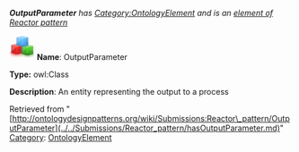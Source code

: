 ___OutputParameter__ has [Category:OntologyElement](../../Category/OntologyElement.md "Category:OntologyElement") and is an [element of](../../Property/ElementOf.md "Property:ElementOf") [Reactor pattern](../../Submissions/Reactor_pattern.md "Submissions:Reactor pattern")_


  




[![Class](../../images/thumb/2/27/Class.gif/45px-Class.gif)](../../Image/Class.gif.md "Class")
__Name__: OutputParameter 


__Type:__ owl:Class 


__Description__: An entity representing the output to a process 





Retrieved from "[http://ontologydesignpatterns.org/wiki/Submissions:Reactor\_pattern/OutputParameter](../../Submissions/Reactor_pattern/hasOutputParameter.md)"
 [Category](http://ontologydesignpatterns.org/wiki/Special:Categories "Special:Categories"): [OntologyElement](../../Category/OntologyElement.md "Category:OntologyElement")
